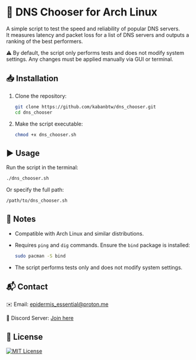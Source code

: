 # 🚀 DNS Chooser for Arch Linux

A simple script to test the speed and reliability of popular DNS servers.  
It measures latency and packet loss for a list of DNS servers and outputs a ranking of the best performers.

⚠️ By default, the script only performs tests and does not modify system settings. Any changes must be applied manually via GUI or terminal.

## 📥 Installation

1. Clone the repository:

   ```bash
   git clone https://github.com/kabanbtw/dns_chooser.git
   cd dns_chooser
   ```

2. Make the script executable:

   ```bash
   chmod +x dns_chooser.sh
   ```

## ▶️ Usage

Run the script in the terminal:

```bash
./dns_chooser.sh
```

Or specify the full path:

```bash
/path/to/dns_chooser.sh
```

## 📝 Notes

- Compatible with Arch Linux and similar distributions.
- Requires `ping` and `dig` commands. Ensure the `bind` package is installed:

  ```bash
  sudo pacman -S bind
  ```

- The script performs tests only and does not modify system settings.

## 📬 Contact

✉️ Email: epidermis_essential@proton.me

💬 Discord Server: [Join here](https://discord.gg/2bFvWXRS6u)

## 📜 License

[![MIT License](https://img.shields.io/badge/License-MIT-green.svg)](https://choosealicense.com/licenses/mit/)
